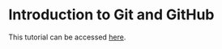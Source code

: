 # Introduction to Git and GitHub

This tutorial can be accessed [here](https://vincentsd.github.io/GWAC-MPPR/index.html).
